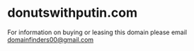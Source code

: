 # donutswithputin.com
For information on buying or leasing this domain please email domainfinders00@gmail.com
